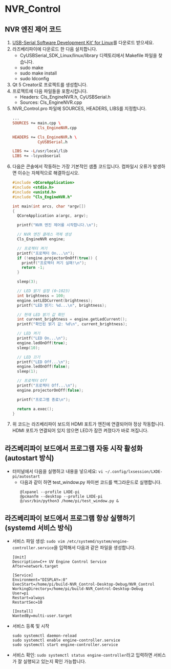 # NVR_Control

## NVR 엔진 제어 코드

1. [USB-Serial Software Development Kit' for Linux](http://www.cypress.com/documentation/software-and-drivers/usb-serial-software-development-kit)를 다운로드 받으세요.
2. 라즈베리파이에 다운로드 한 다음 설치합니다.
   * CyUSBSerial_SDK_Linux/linux/library 디렉토리에서 Makefile 파일을 찾습니다.
   * sudo make
   * sudo make install
   * sudo ldconfig
4. Qt 5 Creator로 프로젝트를 생성합니다.
5. 프로젝트에 다음 파일들을 포함시킵니다.
   * Headers: Cls_EngineNVR.h, CyUSBSerial.h
   * Sources: Cls_EngineNVR.cpp
6. NVR_Control.pro 파일에 SOURCES, HEADERS, LIBS를 지정합니다.
   ```pro
   ...
   SOURCES += main.cpp \
              Cls_EngineNVR.cpp

   HEADERS += Cls_EngineNVR.h \
              CyUSBSerial.h

   LIBS += -L/usr/local/lib
   LIBS += -lcyusbserial
   ```
7. 다음은 콘솔에서 작동하는 가장 기본적인 샘플 코드입니다. 컴파일시 오류가 발생하면 이슈는 자체적으로 해결하십시오.
   ```cpp
   #include <QCoreApplication>
   #include <stdio.h>
   #include <unistd.h>
   #include "Cls_EngineNVR.h"

   int main(int arcs, char *argv[])
   {
     QCoreApplication a(argc, argv);

     printf("NVR 엔진 제어를 시작합니다.\n");

     // NVR 엔진 클래스 객체 생성
     Cls_EngineNVR engine;

     // 프로젝터 켜기
     printf("프로젝터 On...\n");
     if (!engine.projectorOnOff(true)) {
       printf("프로젝터 켜기 실패!\n");
       return -1;
     }

     sleep(3);

     // LED 밝기 설정 (0~1023)
     int brightness = 100;
     engine.setLEDCurrent(brightness);
     printf("LED 밝기: %d...\n", brightness);

     // 현재 LED 밝기 값 확인
     int current_brightness = engine.getLedCurrent();
     printf("확인된 밝기 값: %d\n", current_brightness);

     // LED 켜기
     printf("LED On...\n");
     engine.ledOnOff(true);
     sleep(10);

     // LED 끄기
     printf("LED Off...\n");
     engine.ledOnOff(false);
     sleep(1);

     // 프로젝터 Off
     printf("프로젝터 Off...\n");
     engine.projectorOnOff(false);

     printf("프로그램 종료\n");

     return a.exec();
   }
   ```
8. 위 코드는 라즈베리파이 보드의 HDMI 포트가 엔진에 연결되어야 정상 작동합니다. HDMI 포트가 연결되어 있지 않으면 LED가 잠깐 켜졌다가 바로 꺼집니다.

## 라즈베리파이 보드에서 프로그램 자동 시작 활성화 (autostart 방식)

* 터미널에서 다음을 실행하고 내용을 넣으세요: `vi ~/.config/lxsession/LXDE-pi/autostart`
  - 다음과 같이 하면 test_window.py 파이썬 코드를 백그라운드로 실행합니다.
    ```
    @lxpanel --profile LXDE-pi
    @pcmanfm --desktop --profile LXDE-pi
    @/usr/bin/python3 /home/pi/test_window.py &
    ```

## 라즈베리파이 보드에서 프로그램 항상 실행하기 (systemd 서비스 방식)

* 서비스 파일 생성: `sudo vim /etc/systemd/system/engine-controller.service`을 입력해서 다음과 같은 파일을 생성합니다.
  ```
  [Unit]
  Description=C++ UV Engine Control Service
  After=network.target

  [Service]
  Environment="DISPLAY=:0"
  ExecStart=/home/pi/build-NVR_Control-Desktop-Debug/NVR_Control
  WorkingDirectory=/home/pi/build-NVR_Control-Desktop-Debug
  User=pi
  Restart=always
  RestartSec=10

  [Install]
  WantedBy=multi-user.target
  ```

* 서비스 등록 및 시작
  ```
  sudo systemctl daemon-reload
  sudo systemctl enable engine-controller.service
  sudo systemctl start engine-controller.service
  ```

* 서비스 확인: `sudo systemctl status engine-controller`라고 입력하면 서비스가 잘 실행되고 있는지 확인 가능합니다.
